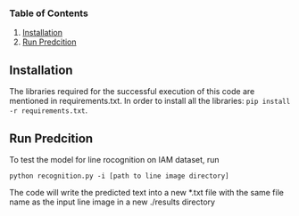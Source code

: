 ### Table of Contents

1. [Installation](#installation)
2. [Run Predcition](#prediction)

## Installation <a name="installation"></a>

The libraries required for the successful execution of this code are mentioned in requirements.txt. In order to install all the libraries:
`pip install -r requirements.txt`.

## Run Predcition <a name="installation"></a>

To test the model for line rocognition on IAM dataset, run

```python recognition.py -i [path to line image directory]```

The code will write the predicted text into a new *.txt file with the same file name as the input line image in a new ./results directory 


